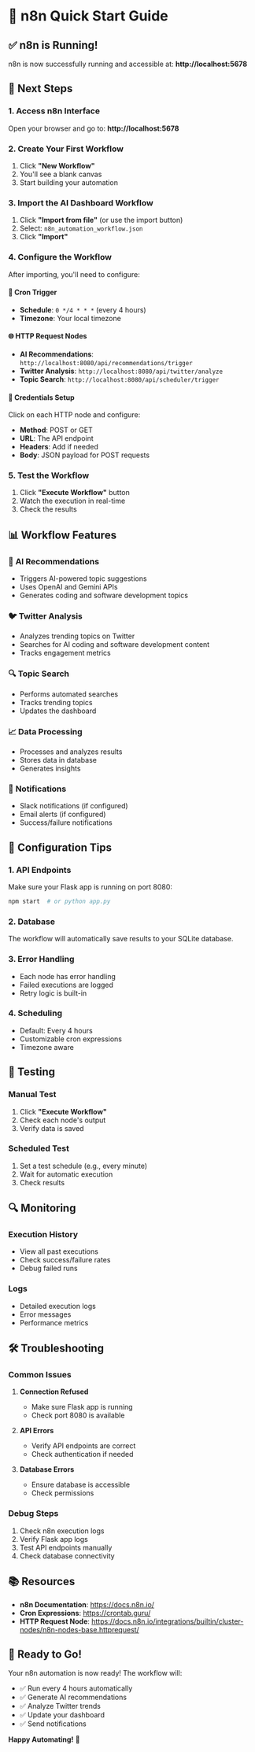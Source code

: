 # 🚀 n8n Quick Start Guide

## ✅ n8n is Running!

n8n is now successfully running and accessible at: **http://localhost:5678**

## 🎯 Next Steps

### 1. Access n8n Interface
Open your browser and go to: **http://localhost:5678**

### 2. Create Your First Workflow
1. Click **"New Workflow"**
2. You'll see a blank canvas
3. Start building your automation

### 3. Import the AI Dashboard Workflow
1. Click **"Import from file"** (or use the import button)
2. Select: `n8n_automation_workflow.json`
3. Click **"Import"**

### 4. Configure the Workflow
After importing, you'll need to configure:

#### 🔧 **Cron Trigger**
- **Schedule**: `0 */4 * * *` (every 4 hours)
- **Timezone**: Your local timezone

#### 🌐 **HTTP Request Nodes**
- **AI Recommendations**: `http://localhost:8080/api/recommendations/trigger`
- **Twitter Analysis**: `http://localhost:8080/api/twitter/analyze`
- **Topic Search**: `http://localhost:8080/api/scheduler/trigger`

#### 🔑 **Credentials Setup**
Click on each HTTP node and configure:
- **Method**: POST or GET
- **URL**: The API endpoint
- **Headers**: Add if needed
- **Body**: JSON payload for POST requests

### 5. Test the Workflow
1. Click **"Execute Workflow"** button
2. Watch the execution in real-time
3. Check the results

## 📊 Workflow Features

### 🤖 **AI Recommendations**
- Triggers AI-powered topic suggestions
- Uses OpenAI and Gemini APIs
- Generates coding and software development topics

### 🐦 **Twitter Analysis**
- Analyzes trending topics on Twitter
- Searches for AI coding and software development content
- Tracks engagement metrics

### 🔍 **Topic Search**
- Performs automated searches
- Tracks trending topics
- Updates the dashboard

### 📈 **Data Processing**
- Processes and analyzes results
- Stores data in database
- Generates insights

### 📧 **Notifications**
- Slack notifications (if configured)
- Email alerts (if configured)
- Success/failure notifications

## 🔧 Configuration Tips

### 1. **API Endpoints**
Make sure your Flask app is running on port 8080:
```bash
npm start  # or python app.py
```

### 2. **Database**
The workflow will automatically save results to your SQLite database.

### 3. **Error Handling**
- Each node has error handling
- Failed executions are logged
- Retry logic is built-in

### 4. **Scheduling**
- Default: Every 4 hours
- Customizable cron expressions
- Timezone aware

## 🧪 Testing

### Manual Test
1. Click **"Execute Workflow"**
2. Check each node's output
3. Verify data is saved

### Scheduled Test
1. Set a test schedule (e.g., every minute)
2. Wait for automatic execution
3. Check results

## 🔍 Monitoring

### Execution History
- View all past executions
- Check success/failure rates
- Debug failed runs

### Logs
- Detailed execution logs
- Error messages
- Performance metrics

## 🛠️ Troubleshooting

### Common Issues

1. **Connection Refused**
   - Make sure Flask app is running
   - Check port 8080 is available

2. **API Errors**
   - Verify API endpoints are correct
   - Check authentication if needed

3. **Database Errors**
   - Ensure database is accessible
   - Check permissions

### Debug Steps
1. Check n8n execution logs
2. Verify Flask app logs
3. Test API endpoints manually
4. Check database connectivity

## 📚 Resources

- **n8n Documentation**: https://docs.n8n.io/
- **Cron Expressions**: https://crontab.guru/
- **HTTP Request Node**: https://docs.n8n.io/integrations/builtin/cluster-nodes/n8n-nodes-base.httprequest/

## 🎉 Ready to Go!

Your n8n automation is now ready! The workflow will:
- ✅ Run every 4 hours automatically
- ✅ Generate AI recommendations
- ✅ Analyze Twitter trends
- ✅ Update your dashboard
- ✅ Send notifications

**Happy Automating!** 🚀
